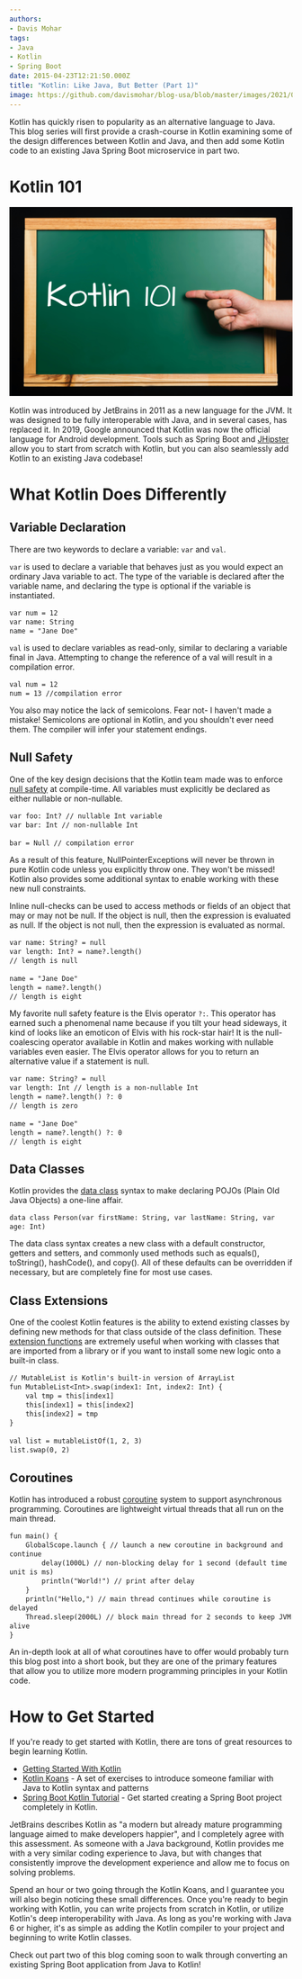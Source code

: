 ```yaml
---
authors:
- Davis Mohar
tags:
- Java
- Kotlin
- Spring Boot
date: 2015-04-23T12:21:50.000Z
title: "Kotlin: Like Java, But Better (Part 1)"
image: https://github.com/davismohar/blog-usa/blob/master/images/2021/05/kotlin-like-java-but-better-1.png
---
```


Kotlin has quickly risen to popularity as an alternative language to Java.
This blog series will first provide a crash-course in Kotlin examining some of 
the design differences between Kotlin and Java, and then add some Kotlin code 
to an existing Java Spring Boot microservice in part two.

# Kotlin 101
![Kotlin 101](https://github.com/davismohar/blog-usa/blob/master/images/2021/05/kotlin-like-java-but-better-2.png)

Kotlin was introduced by JetBrains in 2011 as a new language for the JVM. It
was designed to be fully interoperable with Java, and in several cases, has 
replaced it. In 2019, Google announced that Kotlin was now the official 
language for Android development. Tools such as Spring Boot and 
[JHipster](https://www.jhipster.tech/) allow you to start from scratch with
Kotlin, but you can also seamlessly add Kotlin to an existing Java codebase!

# What Kotlin Does Differently
## Variable Declaration
There are two keywords to declare a variable: `var` and `val`. 

`var` is used to declare a variable that behaves just as you would expect an
ordinary Java variable to act. The type of the variable is declared after the
variable name, and declaring the type is optional if the variable is 
instantiated. 
```
var num = 12
var name: String
name = "Jane Doe"
```

`val` is used to declare variables as read-only, similar to declaring a 
variable final in Java. Attempting to change the reference of a val will result
in a compilation error.
```
val num = 12 
num = 13 //compilation error
```

You also may notice the lack of semicolons. Fear not- I haven't made a mistake!
Semicolons are optional in Kotlin, and you shouldn't ever need them. The 
compiler will infer your statement endings.

## Null Safety
One of the key design decisions that the Kotlin team made was to enforce 
[null safety](https://kotlinlang.org/docs/null-safety.html) at compile-time.
All variables must explicitly be declared as either nullable or non-nullable. 
```
var foo: Int? // nullable Int variable
var bar: Int // non-nullable Int

bar = Null // compilation error
```
As a result of this feature, NullPointerExceptions will never be thrown in 
pure Kotlin code unless you explicitly throw one. They won't be missed! Kotlin
also provides some additional syntax to enable working with these new null 
constraints. 

Inline null-checks can be used to access methods or fields of an object that
may or may not be null. If the object is null, then the expression is 
evaluated as null. If the object is not null, then the expression is evaluated
as normal.
```
var name: String? = null
var length: Int? = name?.length()
// length is null

name = "Jane Doe"
length = name?.length()
// length is eight
```

My favorite null safety feature is the Elvis operator `?:`. This operator has 
earned such a phenomenal name because if you tilt your head sideways, it kind 
of looks like an emoticon of Elvis with his rock-star hair! It is the 
null-coalescing operator available in Kotlin and makes working with nullable
variables even easier. The Elvis operator allows for you to return an 
alternative value if a statement is null.
```
var name: String? = null
var length: Int // length is a non-nullable Int
length = name?.length() ?: 0 
// length is zero

name = "Jane Doe"
length = name?.length() ?: 0
// length is eight
```

## Data Classes
Kotlin provides the 
[data class](https://kotlinlang.org/docs/data-classes.html) syntax to make 
declaring POJOs (Plain Old Java Objects) a one-line affair.
```
data class Person(var firstName: String, var lastName: String, var age: Int)
```
The data class syntax creates a new class with a default constructor, getters 
and setters, and commonly used methods such as equals(), toString(), 
hashCode(), and copy(). All of these defaults can be overridden if necessary,
but are completely fine for most use cases.

## Class Extensions
One of the coolest Kotlin features is the ability to extend existing classes by
defining new methods for that class outside of the class definition. These 
[extension functions](https://kotlinlang.org/docs/extensions.html) are 
extremely useful when working with classes that are imported from a library or 
if you want to install some new logic onto a built-in class.

```
// MutableList is Kotlin's built-in version of ArrayList
fun MutableList<Int>.swap(index1: Int, index2: Int) {
    val tmp = this[index1]
    this[index1] = this[index2]
    this[index2] = tmp
}

val list = mutableListOf(1, 2, 3)
list.swap(0, 2)
```

## Coroutines

Kotlin has introduced a robust 
[coroutine](https://kotlinlang.org/docs/coroutines-overview.html) system to 
support asynchronous programming. Coroutines are lightweight virtual 
threads that all run on the main thread.  

```
fun main() {
    GlobalScope.launch { // launch a new coroutine in background and continue
        delay(1000L) // non-blocking delay for 1 second (default time unit is ms)
        println("World!") // print after delay
    }
    println("Hello,") // main thread continues while coroutine is delayed
    Thread.sleep(2000L) // block main thread for 2 seconds to keep JVM alive
}
```

An in-depth look at all of what coroutines have to offer would probably turn
this blog post into a short book, but they are one of the primary features 
that allow you to utilize more modern programming principles in your Kotlin 
code.

# How to Get Started
If you're ready to get started with Kotlin, there are tons of great resources 
to begin learning Kotlin.
- [Getting Started With Kotlin](https://kotlinlang.org/docs/getting-started.html)
- [Kotlin Koans](https://play.kotlinlang.org/koans/overview) - A set of 
exercises to introduce someone familiar with Java to Kotlin syntax and
patterns  
- [Spring Boot Kotlin Tutorial](https://spring.io/guides/tutorials/spring-boot-kotlin/) - Get started creating a Spring Boot project completely in Kotlin.

JetBrains describes Kotlin as "a modern but already mature programming
language aimed to make developers happier", and I completely agree with this
assessment. As someone with a Java background, Kotlin provides me with
a very similar coding experience to Java, but with changes that consistently
improve the development experience and allow me to focus on solving problems.

Spend an hour or two going through the Kotlin Koans, and I guarantee you will 
also begin noticing these small differences. Once you're ready to begin working
with Kotlin, you can write projects from scratch in Kotlin, or utilize Kotlin's
deep interoperability with Java. As long as you're working with Java 6 or 
higher, it's as simple as adding the Kotlin compiler to your project and 
beginning to write Kotlin classes. 

Check out part two of this blog coming soon to walk through converting an 
existing Spring Boot application from Java to Kotlin!




